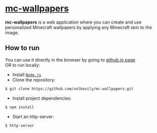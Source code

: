 # [mc-wallpapers](https://volkovily.github.io/mc-wallpapers/)

**mc-wallpapers** is a web application where you can create and use personalized Minecraft wallpapers by applying any Minecraft skin to the image.

## How to run
You can use it directly in the browser by going to [github.io page](https://volkovily.github.io/mc-wallpapers/)  
OR
to run locally:  
- Install <code><a href="https://nodejs.org">Node.js</a></code>
- Clone the repository:
```bash
$ git clone https://github.com/volkovily/mc-wallpapers.git
```
- Install project dependencies:
```bash
$ npm install
```
- Start an http-server:
```bash
$ http-server
```
